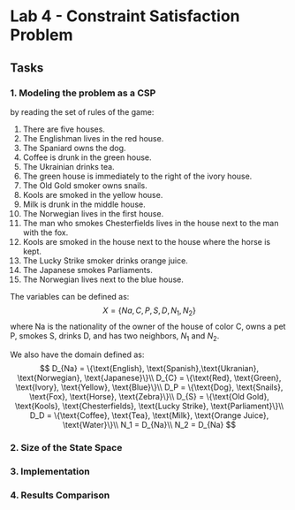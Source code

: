 # Lab 4 - Constraint Satisfaction Problem

## Tasks

### 1. Modeling the problem as a CSP

by reading the set of rules of the game:

1. There are five houses.
2. The Englishman lives in the red house.
3. The Spaniard owns the dog.
4. Coffee is drunk in the green house.
5. The Ukrainian drinks tea.
6. The green house is immediately to the right of the ivory house.
7. The Old Gold smoker owns snails.
8. Kools are smoked in the yellow house.
9. Milk is drunk in the middle house.
10. The Norwegian lives in the first house.
11. The man who smokes Chesterfields lives in the house next to the man with the fox.
12. Kools are smoked in the house next to the house where the horse is kept.
13. The Lucky Strike smoker drinks orange juice.
14. The Japanese smokes Parliaments.
15. The Norwegian lives next to the blue house.

The variables can be defined as:
$$
X = \{Na, C, P, S, D, N_1, N_2\}
$$
where Na is the nationality of the owner of the house of color C, owns a pet P, smokes S, drinks D, and has two neighbors, $N_1$ and $N_2$.

We also have the domain defined as:
$$
D_{Na} = \{\text{English}, \text{Spanish},\text{Ukranian}, \text{Norwegian}, \text{Japanese}\}\\
D_{C} = \{\text{Red}, \text{Green}, \text{Ivory}, \text{Yellow}, \text{Blue}\}\\
D_P = \{\text{Dog}, \text{Snails}, \text{Fox}, \text{Horse}, \text{Zebra}\}\\
D_{S} = \{\text{Old Gold}, \text{Kools}, \text{Chesterfields}, \text{Lucky Strike}, \text{Parliament}\}\\
D_D = \{\text{Coffee}, \text{Tea}, \text{Milk}, \text{Orange Juice}, \text{Water}\}\\
N_1 = D_{Na}\\
N_2 = D_{Na}
$$

### 2. Size of the State Space

### 3. Implementation

### 4. Results Comparison

